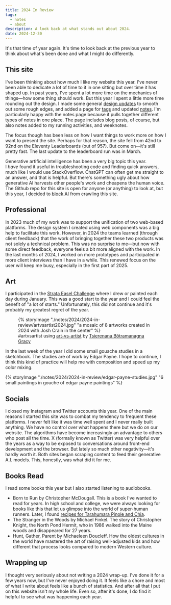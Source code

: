 ```yaml
---
title: 2024 In Review
tags:
  - notes
  - about
description: A look back at what stands out about 2024.
date: 2024-12-30
---
```

It's that time of year again. It's time to look back at the previous year to think about what's been done and what I might do differently. 
## This site
I've been thinking about how much I like my website this year. I've never been able to dedicate a lot of time to it in one sitting but over time it has shaped up. In past years, I've spent a lot more time on the mechanics of things—how some thing should work. But this year I spent a little more time rounding out the design. I made some general [design updates](/notes/2024/design-updates/) to smooth out some rough edges, and added a page for [tags](/tags/) and updated [notes](/notes/). I'm particularly happy with the notes page because it pulls together different types of notes in one place. The page includes blog posts, of course, but also notes added to my running activities, and weeknotes.

The focus though has been less on how I want things to work more on how I want to present the site. Perhaps for that reason, the site fell from 42nd to 92nd on the Eleventy Leaderboards (out of 957). But come on—it's still pretty fast. The last update to the leaderboard run was in March. 

Generative artificial intelligence has been a very big topic this year. I _have_ found it useful in troubleshooting code and finding quick answers, much like I would use StackOverflow. ChatGPT can often get me straight to an answer, and that is helpful. But there's something ugly about how generative AI harvests other people's work and cheapens the human voice. The Github repo for this site is open for anyone (or anything) to look at, but this year, I decided to [block AI](https://github.com/joshcrain/joshcrain.io/blob/master/ai.txt) from crawling this site.

## Professional
In 2023 much of my work was to support the unification of two web-based platforms. The design system I created using web components was a big help to facilitate this work. However, in 2024 the teams learned (through client feedback) that the work of bringing together these two products was not solely a technical problem. This was no surprise to me—but now with some direct feedback, everyone feels a bit more aligned with the work. In the last months of 2024, I worked on more prototypes and participated in more client interviews than I have in a while. This renewed focus on the user will keep me busy, especially in the first part of 2025.

## Art
I participated in the [Strata Easel Challenge](/art/strada-easel-challenge/) where I drew or painted each day during January. This was a good start to the year and I could feel the benefit of "a lot of starts." Unfortunately, this did not continue and it's probably my greatest regret of the year. 
<figure>
{% storyImage "./notes/2024/2024-in-review/artvsartist2024.jpg" "a mosaic of 8 artworks created in 2024 with Josh Crain in the center" %}
<figcaption>#artvsartist using <a href="https://artvsartist.netlify.app/">art-vs-artist</a> by <a href="https://github.com/tbgracy">Tsierenana Bôtramanagna Gracy</a></figcaption>
</figure>

In the last week of the year I did some small gouache studies in a sketchbook. The studies are of work by Edgar Payne. I hope to continue, I think this kind of practice will help me with composition and speed up my color mixing. 

{% storyImage "./notes/2024/2024-in-review/edgar-payne-studies.jpg" "6 small paintings in gouche of edgar payne paintings" %}

## Socials
I closed my Instagram and Twitter accounts this year. One of the main reasons I started this site was to combat my tendency to frequent these platforms. I never felt like it was time well spent and I never really built anything. We have no control over what happens there but we do on our  website. The algorithms have become increasingly an advantage to others who post all the time. X (formally known as Twitter) was very helpful over the years as a way to be exposed to conversations around front-end development and the browser. But lately so much other negativity—it's hardly worth it. Both sites began scraping content to feed their generative A.I. models. This, honestly, was what did it for me.

## Books Read
I read some books this year but I also started listening to audiobooks.
- Born to Run by Christopher McDougall. This is a book I've wanted to read for years. In high school and college, we were always looking for books like this that let us glimpse into the world of super-human runners. Later, I found [recipes for Tarahumara Pinole and Chia](https://www.nomeatathlete.com/tarahumara-pinole-chia-recipes/).
- The Stranger in the Woods by Michael Finkel. The story of Christopher Knight, the North Pond Hermit, who in 1986 walked into the Maine woods and disappeared for 27 years.
- Hunt, Gather, Parent by Michaeleen Doucleff. How the oldest cultures in the world have mastered the art of raising well-adjusted kids and how different that process looks compared to modern Western culture. 

## Wrapping up
I thought very seriously about not writing a 2024 wrap-up. I've done it for a few years now, but I've never enjoyed doing it. It feels like a chore and most of what I write about feels like a bunch of statistics. And after all that I put on this website isn't my whole life. Even so, after it's done, I do find it helpful to see what was happening each year. 
